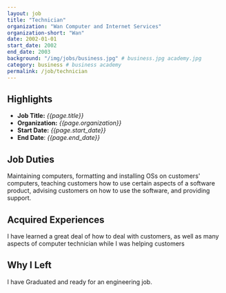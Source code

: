 ```yaml
---
layout: job
title: "Technician"
organization: "Wan Computer and Internet Services"
organization-short: "Wan"
date: 2002-01-01
start_date: 2002
end_date: 2003
background: "/img/jobs/business.jpg" # business.jpg academy.jpg
category: business # business academy
permalink: /job/technician
---
```


## Highlights

- **Job Title:** _{{page.title}}_
- **Organization:** _{{page.organization}}_
- **Start Date:** _{{page.start_date}}_
- **End Date**: _{{page.end_date}}_

## Job Duties

Maintaining computers, formatting and installing OSs on customers' computers, teaching customers how to use certain aspects of a software product, advising customers on how to use the software, and providing support.

## Acquired Experiences

I have learned a great deal of how to deal with customers, as well as many aspects of computer technician while I was helping customers

## Why I Left

I have Graduated and ready for an engineering job.
